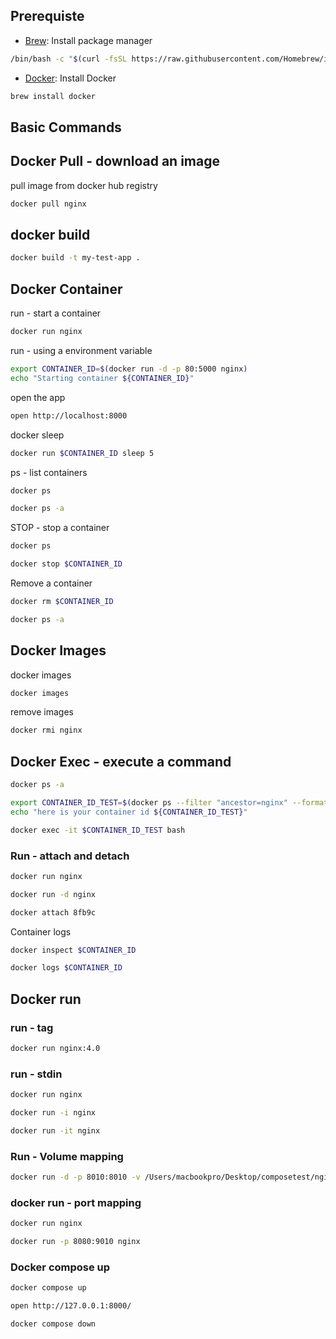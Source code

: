 ## Prerequiste

- [Brew](https://brew.sh/): Install package manager

```sh {"name":"install-brew"}
/bin/bash -c "$(curl -fsSL https://raw.githubusercontent.com/Homebrew/install/HEAD/install.sh)"
```

- [Docker](https://docs.docker.com/build/guide/): Install Docker

```sh {"name":"install-docker "}
brew install docker 
```

## Basic Commands

## Docker Pull - download an image

pull image from docker hub registry

```sh
docker pull nginx
```

## docker build

```sh {"cwd":"/Users/macbookpro/Desktop/blog-examples/docker-example"}
docker build -t my-test-app .
```

## Docker Container

run - start a container

```sh
docker run nginx
```

run - using a environment variable 

```sh {"background":"true"}
export CONTAINER_ID=$(docker run -d -p 80:5000 nginx)
echo "Starting container ${CONTAINER_ID}"
```

open the app

```sh
open http://localhost:8000
```

docker sleep

```sh
docker run $CONTAINER_ID sleep 5
```

ps - list containers

```sh
docker ps
```

```sh
docker ps -a
```

STOP - stop a container

```sh
docker ps
```

```sh
docker stop $CONTAINER_ID
```

Remove a container

```sh
docker rm $CONTAINER_ID
```

```sh
docker ps -a 
```

## Docker Images

docker images

```sh
docker images
```

remove images

```sh
docker rmi nginx 
```

## Docker Exec - execute a command

```sh
docker ps -a
```

```sh
export CONTAINER_ID_TEST=$(docker ps --filter "ancestor=nginx" --format "{{.ID}}")
echo "here is your container id ${CONTAINER_ID_TEST}"
```

```sh
docker exec -it $CONTAINER_ID_TEST bash
```

### Run - attach and detach

```sh
docker run nginx
```

```sh
docker run -d nginx
```

```sh
docker attach 8fb9c
```

Container logs

```sh
docker inspect $CONTAINER_ID
```

```sh
docker logs $CONTAINER_ID
```

## Docker run

### run - tag

```sh
docker run nginx:4.0
```

### run - stdin

```sh
docker run nginx
```

```sh
docker run -i nginx
```

```sh
docker run -it nginx
```

### Run - Volume mapping

```sh
docker run -d -p 8010:8010 -v /Users/macbookpro/Desktop/composetest/nginx.conf:/etc/nginx/nginx.conf:ro nginx

```

### docker run - port mapping

```sh
docker run nginx
```

```sh
docker run -p 8080:9010 nginx
```

### Docker compose up

```sh {"background":"true"}
docker compose up
```

```sh
open http://127.0.0.1:8000/
```

```sh {"background":"true"}
docker compose down
```